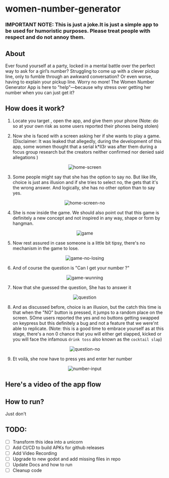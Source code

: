 # women-number-generator

### IMPORTANT NOTE: This is just a joke.It is just a simple app to be used for humoristic purposes. Please treat people with respect and do not annoy them.

## About
Ever found yourself at a party, locked in a mental battle over the perfect way to ask for a girl’s number? Struggling to come up with a clever pickup line, only to fumble through an awkward conversation? Or even worse, having to explain your pickup line. Worry no more! The Women Number Generator App is here to "help"—because why stress over getting her number when you can just get it?

## How does it work?
1. Locate you target , open the app, and give them your phone (Note: do so at your own risk as some users reported their phones being stolen)

2. Now she is faced with a screen asking her if she wants to play a game. (Disclaimer: It was leaked that allegedly, during the development of this app, some women thought that a serial k*ll3r was after them during a focus group research but the creators neither confirmed nor denied said allegations )
<p align="center">
  <img src="./docs/screenshots/1-home-screen.png" alt="home-screen" style="max-height:400"/>
</p>

3. Some people might say that she has the option to say no. But like life, choice is just ans illusion and if she tries to select no, the gets that it's the wrong answer. And logically, she has no other option than to say yes.
<p align="center">
  <img src="./docs/screenshots/2-nome-screen-no.png" alt="home-screen-no" style="max-height:400"/>
</p>

4. She is now inside the game. We should also point out that this game is definitely a new concept and not inspired in any way, shape or form by hangman.

<p align="center">
  <img src="./docs/screenshots/3-hangman-game.png" alt="game" style="max-height:400"/>
</p>

5. Now rest assured in case someone is a little bit tipsy, there's no mechanism in the game to lose.

<p align="center">
  <img src="./docs/screenshots/5-hangman-no-losing.png" alt="game-no-losing" style="max-height:400"/>
</p>

6. And of course the question is "Can I get your number ?"
<p align="center">
  <img src="./docs/screenshots/4-hangman-game-word.png" alt="game-wunning" style="max-height:400"/>
</p>

7. Now that she guessed the question, She has to answer it

<p align="center">
  <img src="./docs/screenshots/6-quesion.png" alt="question" style="max-height:400"/>
</p>

8. And as discussed before, choice is an illusion, but the catch this time is that when the "NO" button is pressed, it jumps to a random place on the screen. SOme users reported the yes and no buttons getting swapped on keypress but this definitely a bug and not a feature that we were'nt able to replicate. (Note: this is a good time to embrace yourself as at this stage, there's a non 0 chance that you will either get slapped, kicked or you will face the infamous `drink toss` also known as the `cocktail slap`)

<p align="center">
  <img src="./docs/screenshots/7-question-no-answer.png" alt="question-no" style="max-height:400"/>
</p>

9. Et voilà, she now have to press yes and enter her number

<p align="center">
  <img src="./docs/screenshots/8-tada.png" alt="number-input" style="max-height:400px"/>
</p>

## Here's a video of the app flow

## How to run?
Just don't

## TODO:

- [ ] Transform this idea into a unicorn
- [ ] Add CI/CD to build APKs for github releases
- [ ] Add Video Recording
- [ ] Upgrade to new godot and add missing files in repo
- [ ] Update Docs and how to run
- [ ] Cleanup code
